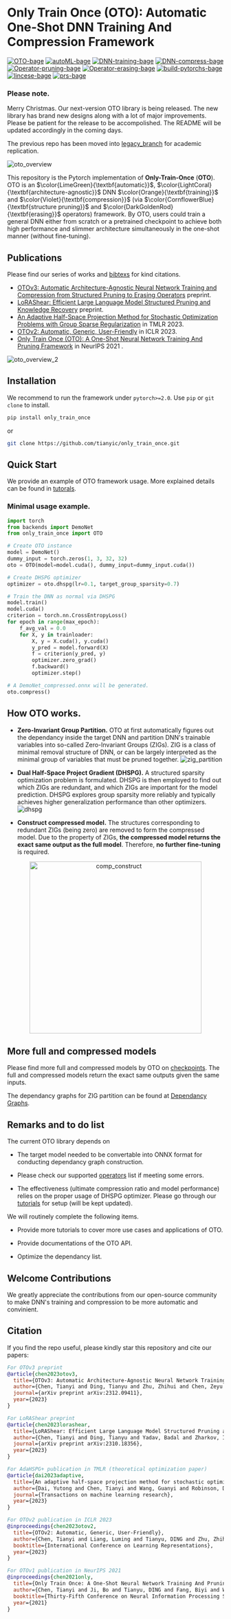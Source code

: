 # Only Train Once (OTO): Automatic One-Shot DNN Training And Compression Framework

[![OTO-bage](https://img.shields.io/badge/OTO-red?logo=atom&logoColor=white)](#) [![autoML-bage](https://img.shields.io/badge/autoML-blue?logo=dependabot&logoColor=white)](#) [![DNN-training-bage](https://img.shields.io/badge/DNN-training-yellow)](#) [![DNN-compress-bage](https://img.shields.io/badge/DNN-compress-purple)](#) [![Operator-pruning-bage](https://img.shields.io/badge/Operator-pruning-green)](#) [![Operator-erasing-bage](https://img.shields.io/badge/Operator-erasing-CornflowerBlue)](#) [![build-pytorchs-bage](https://img.shields.io/badge/build-pytorch-orange)](#) [![lincese-bage](https://img.shields.io/badge/license-MIT-blue.svg)](#) [![prs-bage](https://img.shields.io/badge/PRs-welcome-brightgreen.svg)](#)

### Please note.

Merry Christmas. Our next-version OTO library is being released. The new library has brand new designs along with a lot of major improvements. Please be patient for the release to be accompolished. The README will be updated accordingly in the coming days. 

The previous repo has been moved into [legacy_branch](https://github.com/tianyic/only_train_once/tree/otov2_legacy_backup) for academic replication.

![oto_overview](https://github.com/tianyic/only_train_once/assets/8930611/131bd6ba-3f94-4b46-8398-074ae311ccf0)

This repository is the Pytorch implementation of **Only-Train-Once** (**OTO**). OTO is an $\color{LimeGreen}{\textbf{automatic}}$, $\color{LightCoral}{\textbf{architecture-agnostic}}$ DNN $\color{Orange}{\textbf{training}}$ and $\color{Violet}{\textbf{compression}}$ (via $\color{CornflowerBlue}{\textbf{structure pruning}}$ and $\color{DarkGoldenRod}{\textbf{erasing}}$ operators) framework. By OTO, users could train a general DNN either from scratch or a pretrained checkpoint to achieve both high performance and slimmer architecture simultaneously in the one-shot manner (without fine-tuning). 

## Publications

Please find our series of works and [bibtexs](https://github.com/tianyic/only_train_once?tab=readme-ov-file#citation) for kind citations. 

- [OTOv3: Automatic Architecture-Agnostic Neural Network Training and Compression from Structured Pruning to Erasing Operators](https://arxiv.org/abs/2312.09411) preprint.
- [LoRAShear: Efficient Large Language Model Structured Pruning and Knowledge Recovery](https://arxiv.org/abs/2310.18356) preprint. 
- [An Adaptive Half-Space Projection Method for Stochastic Optimization Problems with Group Sparse Regularization](https://openreview.net/pdf?id=KBhSyBBeeO) in TMLR 2023.  
- [OTOv2: Automatic, Generic, User-Friendly](https://openreview.net/pdf?id=7ynoX1ojPMt) in ICLR 2023.
- [Only Train Once (OTO): A One-Shot Neural Network Training And Pruning Framework](https://papers.nips.cc/paper/2021/hash/a376033f78e144f494bfc743c0be3330-Abstract.html) in NeurIPS 2021 .

![oto_overview_2](https://github.com/tianyic/only_train_once/assets/8930611/ed1f8fda-d43c-4b60-a627-7ce9b2277848)

## Installation

We recommend to run the framework under `pytorch>=2.0`. Use `pip` or `git clone` to install.

```bash
pip install only_train_once
```

or

```bash
git clone https://github.com/tianyic/only_train_once.git
```

## Quick Start

We provide an example of OTO framework usage. More explained details can be found in [tutorals](./tutorials/).

### Minimal usage example. 

```python
import torch
from backends import DemoNet
from only_train_once import OTO

# Create OTO instance
model = DemoNet()
dummy_input = torch.zeros(1, 3, 32, 32)
oto = OTO(model=model.cuda(), dummy_input=dummy_input.cuda())

# Create DHSPG optimizer
optimizer = oto.dhspg(lr=0.1, target_group_sparsity=0.7)

# Train the DNN as normal via DHSPG
model.train()
model.cuda()
criterion = torch.nn.CrossEntropyLoss()
for epoch in range(max_epoch):
    f_avg_val = 0.0
    for X, y in trainloader:
        X, y = X.cuda(), y.cuda()
        y_pred = model.forward(X)
        f = criterion(y_pred, y)
        optimizer.zero_grad()
        f.backward()
        optimizer.step()

# A DemoNet_compressed.onnx will be generated. 
oto.compress()
```

## How OTO works.

- **Zero-Invariant Group Partition.** OTO at first automatically figures out the dependancy inside the target DNN and partition DNN's trainable variables into so-called Zero-Invariant Groups (ZIGs). ZIG is a class of minimal removal structure of DNN, or can be largely interpreted as the minimal group of variables that must be pruned together. 
![zig_partition](https://user-images.githubusercontent.com/8930611/224582957-d3955a50-2abc-44b7-b134-1ba0075ca85f.gif)


- **Dual Half-Space Project Gradient (DHSPG).** A structured sparsity optimization problem is formulated. DHSPG is then employed to find out which ZIGs are redundant, and which ZIGs are important for the model prediction. DHSPG explores group sparsity more reliably and typically achieves higher generalization performance than other optimizers.
![dhspg](https://user-images.githubusercontent.com/8930611/224577550-3814f6c9-0eaf-4d1c-a978-2251b68c2a1a.png)


- **Construct compressed model.** The structures corresponding to redundant ZIGs (being zero) are removed to form the compressed model. Due to the property of ZIGs, **the compressed model returns the exact same output as the full model**. Therefore, **no further fine-tuning** is required. 
<p align="center"><img width="400" alt="comp_construct" src="https://user-images.githubusercontent.com/8930611/224575936-27594b36-1d1d-4daa-9f07-d125dd6e195e.png"></p> 

## More full and compressed models

Please find more full and compressed models by OTO on [checkpoints](https://drive.google.com/drive/folders/1lZ7Wsehi0hr_g8nztbAFEJIhF8C4Q8Kp?usp=share_link). The full and compressed models return the exact same outputs given the same inputs.

The dependancy graphs for ZIG partition can be found at [Dependancy Graphs](https://drive.google.com/drive/folders/1XVRUEr4cUyT6xVknLF2SsYKgXBZ0gjeD?usp=share_link).

## Remarks and to do list

The current OTO library depends on 

- The target model needed to be convertable into ONNX format for conducting dependancy graph construction.

- Please check our supported [operators](./only_train_once/operation/operators_dict.py) list if meeting some errors.

- The effectiveness (ultimate compression ratio and model performance) relies on the proper usage of DHSPG optimizer. Please go through our [tutorials](./tutorials/) for setup (will be kept updated).

We will routinely complete the following items.

- Provide more tutorials to cover more use cases and applications of OTO. 

- Provide documentations of the OTO API.

- Optimize the dependancy list.

## Welcome Contributions

We greatly appreciate the contributions from our open-source community to make DNN's training and compression to be more automatic and convinient. 

## Citation

If you find the repo useful, please kindly star this repository and cite our papers:

```bibtex
For OTOv3 preprint
@article{chen2023otov3,
  title={OTOv3: Automatic Architecture-Agnostic Neural Network Training and Compression from Structured Pruning to Erasing Operators},
  author={Chen, Tianyi and Ding, Tianyu and Zhu, Zhihui and Chen, Zeyu and Wu, HsiangTao and Zharkov, Ilya and Liang, Luming},
  journal={arXiv preprint arXiv:2312.09411},
  year={2023}
}

For LoRAShear preprint
@article{chen2023lorashear,
  title={LoRAShear: Efficient Large Language Model Structured Pruning and Knowledge Recovery},
  author={Chen, Tianyi and Ding, Tianyu and Yadav, Badal and Zharkov, Ilya and Liang, Luming},
  journal={arXiv preprint arXiv:2310.18356},
  year={2023}
}

For AdaHSPG+ publication in TMLR (theoretical optimization paper)
@article{dai2023adaptive,
  title={An adaptive half-space projection method for stochastic optimization problems with group sparse regularization},
  author={Dai, Yutong and Chen, Tianyi and Wang, Guanyi and Robinson, Daniel P},
  journal={Transactions on machine learning research},
  year={2023}
}

For OTOv2 publication in ICLR 2023
@inproceedings{chen2023otov2,
  title={OTOv2: Automatic, Generic, User-Friendly},
  author={Chen, Tianyi and Liang, Luming and Tianyu, DING and Zhu, Zhihui and Zharkov, Ilya},
  booktitle={International Conference on Learning Representations},
  year={2023}
}

For OTOv1 publication in NeurIPS 2021
@inproceedings{chen2021only,
  title={Only Train Once: A One-Shot Neural Network Training And Pruning Framework},
  author={Chen, Tianyi and Ji, Bo and Tianyu, DING and Fang, Biyi and Wang, Guanyi and Zhu, Zhihui and Liang, Luming and Shi, Yixin and Yi, Sheng and Tu, Xiao},
  booktitle={Thirty-Fifth Conference on Neural Information Processing Systems},
  year={2021}
}
```
